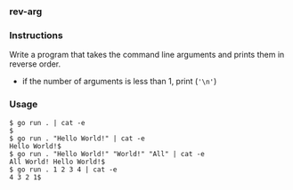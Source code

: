 ### rev-arg

### Instructions

Write a program that takes the command line arguments and prints them in reverse order.
- if the number of arguments is less than 1, print (`'\n'`)

### Usage

```console
$ go run . | cat -e
$
$ go run . "Hello World!" | cat -e
Hello World!$
$ go run . "Hello World!" "World!" "All" | cat -e
All World! Hello World!$
$ go run . 1 2 3 4 | cat -e
4 3 2 1$
```
